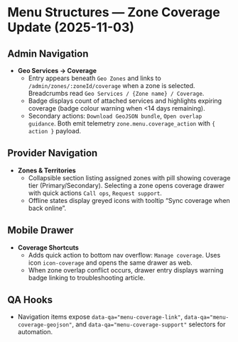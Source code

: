 # Menu Structures — Zone Coverage Update (2025-11-03)

## Admin Navigation
- **Geo Services → Coverage**
  - Entry appears beneath `Geo Zones` and links to `/admin/zones/:zoneId/coverage` when a zone is selected. Breadcrumbs read `Geo Services / {Zone name} / Coverage`.
  - Badge displays count of attached services and highlights expiring coverage (badge colour warning when <14 days remaining).
  - Secondary actions: `Download GeoJSON bundle`, `Open overlap guidance`. Both emit telemetry `zone.menu.coverage_action` with `{ action }` payload.

## Provider Navigation
- **Zones & Territories**
  - Collapsible section listing assigned zones with pill showing coverage tier (Primary/Secondary). Selecting a zone opens coverage drawer with quick actions `Call ops`, `Request support`.
  - Offline states display greyed icons with tooltip “Sync coverage when back online”.

## Mobile Drawer
- **Coverage Shortcuts**
  - Adds quick action to bottom nav overflow: `Manage coverage`. Uses icon `icon-coverage` and opens the same drawer as web.
  - When zone overlap conflict occurs, drawer entry displays warning badge linking to troubleshooting article.

## QA Hooks
- Navigation items expose `data-qa="menu-coverage-link"`, `data-qa="menu-coverage-geojson"`, and `data-qa="menu-coverage-support"` selectors for automation.
